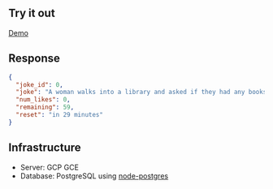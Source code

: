 ## Try it out
<a href="jokes.yaphc.com/jokes/random" target="_blank">Demo</a>

## Response
```json
{
  "joke_id": 0,
  "joke": "A woman walks into a library and asked if they had any books about paranoia. The librarian says \"They're right behind you!\"",
  "num_likes": 0,
  "remaining": 59,
  "reset": "in 29 minutes"
}
```

## Infrastructure
* Server: GCP GCE
* Database: PostgreSQL using [node-postgres](https://github.com/brianc/node-postgres)